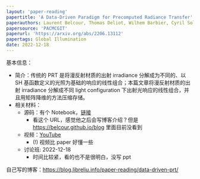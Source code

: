 ```yaml
---
layout: 'paper-reading'
papertitle: 'A Data-Driven Paradigm for Precomputed Radiance Transfer'
paperauthors: Laurent Belcour, Thomas Deliot, Wilhem Barbier, Cyril Soler
papersource: 'PACMCGIT'
paperurl: 'https://arxiv.org/abs/2206.13112'
papertags: Global Illumination
date: 2022-12-18
---
```


基本信息：
- 简介：传统的 PRT 是将漫反射材质的出射 irradiance 分解成为不同的、以 SH 基函数定义的光照为基础的响应的线性组合；本篇文章将漫反射材质的出射 irradiance 分解成不同 light configuration 下出射光响应的线性组合，并且用矩阵降维的方法压缩存储。
- 相关材料：
  - 源码：有个 Notebook，[链接](https://belcour.github.io/blog/supp/2022-data-driven-prt/index.html)
    - 看这个 URL，感觉他之后会写博客介绍？但是 https://belcour.github.io/blog 里面目前没看到
  - 视频：[YouTube](https://www.youtube.com/watch?v=k3hzcrjoFbc)
    - (!) 视频比 paper 好懂一些
  - 讨论班: 2022-12-18
    - 时间比较紧，看的也不是很明白，没写 ppt

自己写的博客：https://blog.libreliu.info/paper-reading/data-driven-prt/